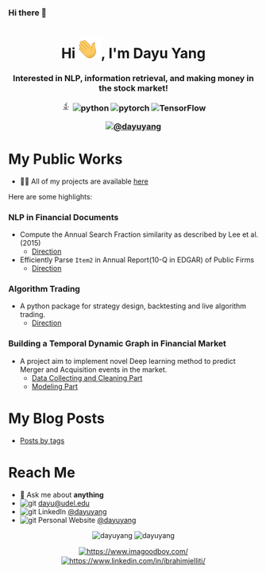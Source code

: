 ### Hi there 👋

<!--
**dayuyang1999/dayuyang1999** is a ✨ _special_ ✨ repository because its `README.md` (this file) appears on your GitHub profile.


Here are some ideas to get you started:

- 🔭 I’m Full-Stack Software Engineer
- 🌱 I’m currently learning 
- 👯 I’m looking to collaborate on ...
- 🤔 I’m looking for help with ...
- 💬 Ask me about ...
- 📫 How to reach me: 
  -
- 😄 Pronouns: ...
- ⚡ Fun fact: ...
-->




<h1 align="center">Hi <img width="45" src="waving_hand.gif">, I'm Dayu Yang </h1>
<p align="center">
</p>
<h3 align="center"> Interested in NLP, information retrieval, and making money in the stock market!
<p align="center">
 <img src="https://raw.githubusercontent.com/vorillaz/devicons/master/!SVG/java.svg" alt="JAVA" width="20" height="20"/> 
 <img src="https://img.icons8.com/color/48/000000/python.png" alt="python" width="20" height="20"/>
 <img src="https://www.vectorlogo.zone/logos/pytorch/pytorch-icon.svg" alt="pytorch"  width="20" height="20" /> 
 <img src="https://www.vectorlogo.zone/logos/tensorflow/tensorflow-icon.svg" alt="TensorFlow"  width="20" height="20" /> 

 <!-- <img src="https://img.icons8.com/color/48/000000/git.png" alt="git" width="20" height="20"/> 
 <img src="https://img.icons8.com/color/48/000000/gitlab.png" alt="gitlab" width="20" height="20"/>
 <img src="https://raw.githubusercontent.com/vorillaz/devicons/master/!SVG/jquery_logo.svg" alt="jquery" width="20" height="20" />
 <img src="https://www.vectorlogo.zone/logos/nestjs/nestjs-ar21.svg" alt="NestJS"  width="20" height="20" />
 <img src="https://img.icons8.com/plasticine/48/000000/react.png" alt="react" width="20" height="20" />
 <img src="https://img.icons8.com/color/48/000000/angularjs.png" alt="Angular" width="20" height="20"/>
 <img src="https://raw.githubusercontent.com/vorillaz/devicons/master/!SVG/dotnet.svg" alt=".Net" width="20" height="20"/>
 <img src="https://www.vectorlogo.zone/logos/golang/golang-ar21.svg" alt="Go" height="20"/>
 <img src="https://raw.githubusercontent.com/vorillaz/devicons/master/!SVG/java.svg" alt="JAVA" width="20" height="20"/> 
 <img src="https://img.icons8.com/color/48/000000/nodejs.png" alt="NodeJS" width="20" height="20"/> 
 <img src="https://www.vectorlogo.zone/logos/amazon_aws/amazon_aws-ar21.svg" width="20" height="20" /> 
 <img src="https://img.icons8.com/color/48/000000/google-cloud-platform.png" alt="google cloud"  width="20" height="20" /> 
 <img src="https://img.icons8.com/color/48/000000/azure-1.png" alt="azure"  width="20" height="20" />
 <img src="https://img.icons8.com/color/48/000000/linux.png" alt="Linux"  width="20" height="20" />
 <img src="https://img.icons8.com/color/48/000000/docker.png" alt="docker"  width="20" height="20" /> 
 <img src="https://img.icons8.com/color/48/000000/kubernetes.svg" alt="kubernetes"  width="20" height="20" /> 
 <img src="https://www.vectorlogo.zone/logos/prometheusio/prometheusio-icon.svg" alt="prometheus" width="20" height="20" /> 
 <img src="https://www.vectorlogo.zone/logos/puppet/puppet-ar21.svg" alt="puppet" width="20" height="20" /> 
 <img src="https://img.icons8.com/color/48/000000/mongodb.svg" alt="mongodb"  width="20" height="20" /> 
 <img src="https://img.icons8.com/color/48/000000/redis.svg" alt="redis"  width="20" height="20" /> 
 <img src="https://img.icons8.com/ios-filled/50/000000/mysql-logo.png" alt="mysql"  width="20" height="20" /> 
 <img src="https://img.icons8.com/color/48/000000/postgreesql.svg" alt="postgresql"  width="20" height="20" /> 
 <img src="https://img.icons8.com/color/48/000000/firebase.svg" alt="firebase"  width="20" height="20" /> 
 <img src="https://www.vectorlogo.zone/logos/apache_cassandra/apache_cassandra-ar21.svg" alt="apache cassandra"  width="20" height="20" /> 
 <img src="https://www.vectorlogo.zone/logos/influxdata/influxdata-ar21.svg" alt="influxdb"  width="20" height="20" /> 
 <img src="https://img.icons8.com/color/64/000000/oracle-logo.png" alt="oracle"  width="20" height="20" /> 
 <img src="https://img.icons8.com/color/48/000000/graphql.svg" alt="graphql"  width="20" height="20" /> 
 <img src="https://img.icons8.com/color/48/000000/jenkins.png" alt="jenkins"  width="20" height="20" /> 
 <img src="https://img.icons8.com/color/48/000000/nginx.png" alt="nginx"  width="20" height="20" />
 <img src="https://img.icons8.com/fluent/48/000000/android-os.png" alt="android"  width="20" height="20" />
 <img src="https://www.vectorlogo.zone/logos/ansible/ansible-ar21.svg" alt="ansible" height="30" /> 
 <img src="https://www.vectorlogo.zone/logos/apache_kafka/apache_kafka-ar21.svg" alt="Kafka" width="30" height="20" />
 <img src="https://www.vectorlogo.zone/logos/auth0/auth0-ar21.svg" alt="Auth0" height="20" />
 <img src="https://img.icons8.com/dusk/48/000000/babel.svg" alt="Babel" width="20" height="20" />
 <img src="https://www.vectorlogo.zone/logos/cloudbees/cloudbees-ar21.svg" alt="cloudbees" height="20" />
 <img src="https://www.vectorlogo.zone/logos/consulio/consulio-ar21.svg" alt="consul" height="30" />
 <img src="https://img.icons8.com/color/48/000000/c-plus-plus-logo.png" alt="cplusplus"  width="20" height="20" />
 <img src="https://img.icons8.com/dusk/48/000000/css3.png" alt="css3"  width="20" height="20" />
 <img src="https://img.icons8.com/color/48/000000/elasticsearch.png" alt="elasticsearch"  width="20" height="20" />
 <img src="https://www.vectorlogo.zone/logos/helmsh/helmsh-ar21.svg" alt="Helm" height="20" /> -->
</p>
<p align="center">
   <a href="https://www.linkedin.com/in/dayu-dylan-y-0b9634140/"><img src="https://img.shields.io/badge/--linkedin?label=LinkedIn&logo=LinkedIn&style=social" alt="@dayuyang" /></a>
</p>

# My Public Works
- 👨‍💻 All of my projects are available [here](https://github.com/dayuyang1999?tab=repositories)

Here are some highlights:

### NLP in Financial Documents
- Compute the Annual Search Fraction similarity as described by Lee et al. (2015)
   - [Direction](https://github.com/dayuyang1999/Compute_Annual_Search_Fraction_Similarity)
- Efficiently Parse `Item2` in Annual Report(10-Q in EDGAR) of Public Firms
  - [Direction](https://github.com/dayuyang1999/Parse_Item2)

### Algorithm Trading
- A python package for strategy design, backtesting and live algorithm trading.
  - [Direction](https://github.com/dayuyang1999/TradingBot)

### Building a Temporal Dynamic Graph in Financial Market
- A project aim to implement novel Deep learning method to predict Merger and Acquisition events in the market.
   - [Data Collecting and Cleaning Part](https://github.com/dayuyang1999/Merger_Acquisition_Data)
   - [Modeling Part](https://github.com/dayuyang1999/Merger_Acquisition_Prediction)
   


# My Blog Posts
- [Posts by tags](https://imagoodboy.com/tags/)

# Reach Me
- 💬 Ask me about **anything**
-  <img src="https://img.icons8.com/color/48/000000/email.png" alt="git" width="20" height="20"/> [dayu@udel.edu](dayu@udel.edu)
- <img src="https://img.icons8.com/color/48/000000/linkedin.png" alt="git" width="20" height="20"/> LinkedIn [@dayuyang](https://www.linkedin.com/in/dayu-dylan-y-0b9634140/)
- <img src="https://img.icons8.com/color/48/000000/domain--v1.png" alt="git" width="20" height="20"/> Personal Website [@dayuyang](https://www.imagoodboy.com)



<p align="center"> 
  <img src="https://github-readme-stats.vercel.app/api?username=dayuyang1999&show_icons=true" alt="dayuyang" />
    <img src="https://github-readme-stats.vercel.app/api/top-langs/?username=dayuyang1999&layout=compact" alt="dayuyang" />
</p>


<p align="center">
  <a href="https://www.imagoodboy.com/" target="blank"><img align="center" src="https://img.icons8.com/color/48/000000/domain--v1.png" alt="https://www.imagoodboy.com/" height="32" width="32" /></a>
<a href="https://www.linkedin.com/in/dayu-dylan-y-0b9634140/" target="blank"><img align="center" src="https://img.icons8.com/color/48/000000/linkedin.png" alt="https://www.linkedin.com/in/ibrahimjelliti/" height="32" width="32" /></a>

</p>
